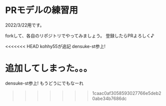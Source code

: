 # PRモデルの練習用

2022/3/22用です。

forkして、各自のリポジトリでやってみましょう。
登録したらPRよろしく♪

<<<<<<< HEAD
kohhy55が追記
densuke-st参上!

追加してしまった。。。
=======
densuke-st参上! もうどうにでもなーれ
>>>>>>> 1caac0af3058593027766e5deb20abe34b7686dc
